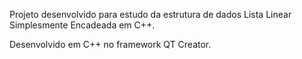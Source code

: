 Projeto desenvolvido para estudo da estrutura de dados Lista Linear Simplesmente Encadeada em C++.

Desenvolvido em C++ no framework QT Creator.
